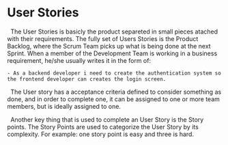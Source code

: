 # User Stories

&nbsp; The User Stories is basicly the product separeted in small pieces atached with their requirements. The fully set of Users Stories is the Product Backlog, where the Scrum Team picks up what is being done at the next Sprint.
When a member of the Development Team is working in a business requirement, he/she usually writes it in the form of:<br>

    - As a backend developer i need to create the authentication system so the frontend developer can creates the login screen.

&nbsp; The User story has a acceptance criteria defined to consider something as done, and in order to complete one, it can be assigned to one or more team members, but is ideally assigned to one.

&nbsp; Another key thing that is used to complete an User Story is the Story points. The Story Points are used to categorize the User Story by its complexity. For example: one story point is easy and three is hard.